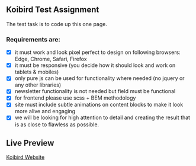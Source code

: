 ## Koibird Test Assignment
The test task is to code up this one page.

### Requirements are:
* [x] it must work and look pixel perfect to design on following browsers: Edge, Chrome, Safari, Firefox
* [x] it must be responsive (you decide how it should look and work on tablets & mobiles)
* [x] only pure js can be used for functionality where needed (no jquery or any other libraries)
* [x] newsletter functionality is not needed but field must be functional
* [x] for frontend please use scss + BEM methodology
* [x] site must include subtle animations on content blocks to make it look more alive and engaging
* [x] we will be looking for high attention to detail and creating the result that is as close to flawless as possible.

## Live Preview
[Koibird Website](https://argzon.github.io/koibird/)